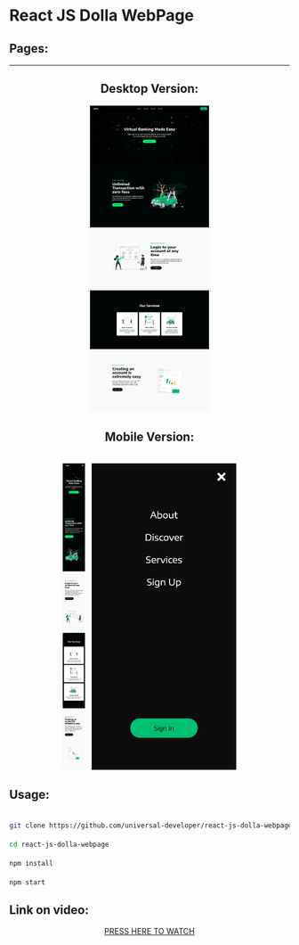 <h1>React JS Dolla WebPage</h1>

<h2>Pages:</h2>

<hr>



<h2 align="center">Desktop Version:</h2>
<p align="center"><img src="git/full-desktop.jpeg" height="550px"/></p>

<h2 align="center">Mobile Version:</h2>

<p align="center">
<br/>
<img src="git/full-mobile.jpeg" height="550px"/>
&nbsp;
<img src="git/navbar-mobile.jpeg" height="550px"/>
</p>


<h2>Usage: </h2>

```bash

git clone https://github.com/universal-developer/react-js-dolla-webpage

cd react-js-dolla-webpage

npm install

npm start

```

<h2>Link on video:</h2>

<a href="https://youtu.be/Nl54MJDR2p8"><p align="center">PRESS HERE TO WATCH</p></a>
